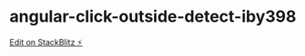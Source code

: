 # angular-click-outside-detect-iby398

[Edit on StackBlitz ⚡️](https://stackblitz.com/edit/angular-click-outside-detect-iby398)
